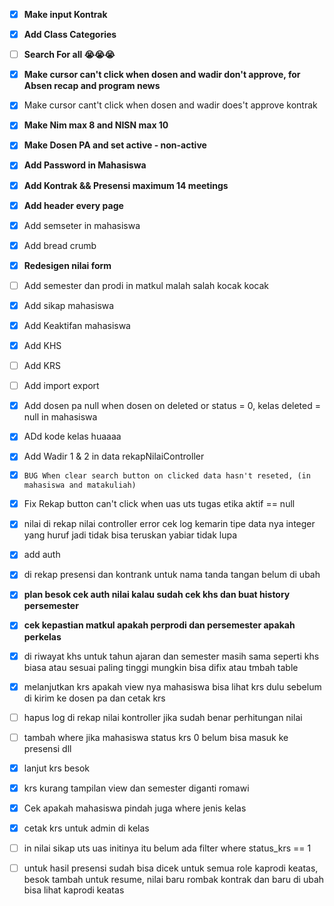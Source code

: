 - [x] **Make input Kontrak**
- [x] **Add Class Categories**
- [ ] **Search For all 😭😭😭**
- [x] **Make cursor can't click when dosen and wadir don't approve, for Absen recap and program news**
- [x] Make cursor cant't click when dosen and wadir does't approve kontrak
- [x] **Make Nim max 8 and NISN max 10**
- [x] **Make Dosen PA and set active - non-active**
- [x] **Add Password in Mahasiswa**
- [x] **Add Kontrak && Presensi maximum 14 meetings**
- [x] **Add header every page**
- [x] Add semseter in mahasiswa
- [x] Add bread crumb
- [x] **Redesigen nilai form** 
- [ ] Add semester dan prodi in matkul malah salah kocak kocak
- [x] Add sikap mahasiswa
- [x] Add Keaktifan mahasiswa
- [x] Add KHS
- [ ] Add KRS
- [ ] Add import export 
- [x] Add dosen pa null when dosen on deleted or status = 0, kelas deleted = null in mahasiswa
- [x] ADd kode kelas huaaaa
- [x] Add Wadir 1 & 2 in data rekapNilaiController
- [x] `BUG When clear search button on clicked data hasn't reseted, (in mahasiswa and matakuliah) `

- [x] Fix Rekap button can't click when uas uts tugas etika aktif == null
- [x] nilai di rekap nilai controller error cek log kemarin tipe data nya integer yang huruf jadi tidak bisa teruskan yabiar tidak lupa
- [x] add auth

- [x] di rekap presensi  dan kontrank untuk nama tanda tangan belum di ubah
- [x] **plan besok cek auth nilai kalau sudah cek khs dan buat history persemester**
- [x]  **cek kepastian matkul apakah perprodi dan persemester apakah perkelas**
- [x] di riwayat khs untuk tahun ajaran dan semester masih sama seperti khs biasa atau sesuai paling tinggi mungkin bisa difix atau tmbah table
- [x] melanjutkan krs apakah view nya mahasiswa bisa lihat krs dulu sebelum di kirim ke dosen pa dan cetak krs
- [ ] hapus log di rekap nilai kontroller jika sudah benar perhitungan nilai
- [ ] tambah where jika mahasiswa status krs 0 belum bisa masuk ke presensi dll
- [x] lanjut krs besok
- [x] krs kurang tampilan view dan semester diganti romawi
- [x] Cek apakah mahasiswa pindah juga where jenis kelas
- [x] cetak krs untuk admin di kelas 
- [ ] in nilai sikap uts uas initinya itu belum ada filter where status_krs == 1
- [ ] untuk hasil presensi sudah bisa dicek untuk semua role kaprodi keatas, besok tambah untuk resume, nilai baru rombak kontrak dan baru di ubah bisa lihat kaprodi keatas
